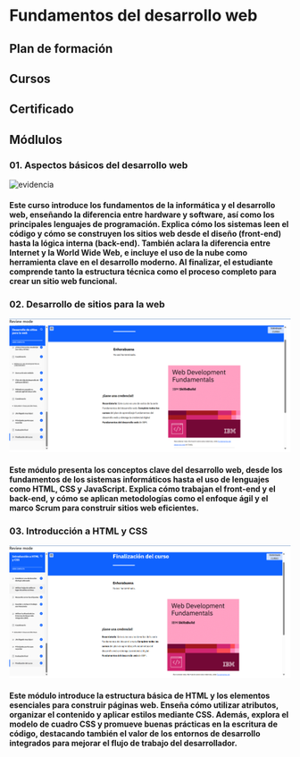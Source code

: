 # Fundamentos del desarrollo web

## Plan de formación 


## Cursos 


## Certificado


## Módlulos 

### 01. Aspectos básicos del desarrollo web
![evidencia](/02-fundamentals-of-web-development/additional_modules/01-Aspectos-básicos-desarrollo-web.png)

#### Este curso introduce los fundamentos de la informática y el desarrollo web, enseñando la diferencia entre hardware y software, así como los principales lenguajes de programación. Explica cómo los sistemas leen el código y cómo se construyen los sitios web desde el diseño (front-end) hasta la lógica interna (back-end). También aclara la diferencia entre Internet y la World Wide Web, e incluye el uso de la nube como herramienta clave en el desarrollo moderno. Al finalizar, el estudiante comprende tanto la estructura técnica como el proceso completo para crear un sitio web funcional.


### 02. Desarrollo de sitios para la web
![evidencia](/02-fundamentals-of-web-development/additional_modules/02-Desarrollo-sitios-web.png)

#### Este módulo presenta los conceptos clave del desarrollo web, desde los fundamentos de los sistemas informáticos hasta el uso de lenguajes como HTML, CSS y JavaScript. Explica cómo trabajan el front-end y el back-end, y cómo se aplican metodologías como el enfoque ágil y el marco Scrum para construir sitios web eficientes.


### 03. Introducción a HTML y CSS
![evidencia](/02-fundamentals-of-web-development/additional_modules/03-Introduccion-HTML-CSS.png)

#### Este módulo introduce la estructura básica de HTML y los elementos esenciales para construir páginas web. Enseña cómo utilizar atributos, organizar el contenido y aplicar estilos mediante CSS. Además, explora el modelo de cuadro CSS y promueve buenas prácticas en la escritura de código, destacando también el valor de los entornos de desarrollo integrados para mejorar el flujo de trabajo del desarrollador.
